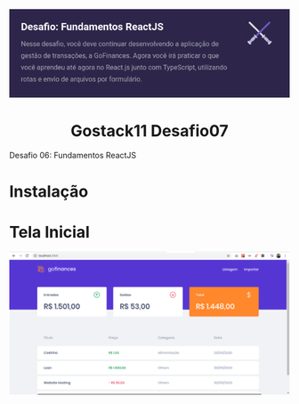 <div align="center">
  <img src="https://raw.githubusercontent.com/tonoliveira96/gostack11-desafio07/master/assets/description-desafio-07.png"/>
</div>
 <h1 align="center">Gostack11 Desafio07</h1>

Desafio 06: Fundamentos ReactJS

# Instalação


# Tela Inicial
<div align="center">
  <img src="https://raw.githubusercontent.com/tonoliveira96/gostack11-desafio07/master/assets/Captura-gofinance.png"/>
</div>
